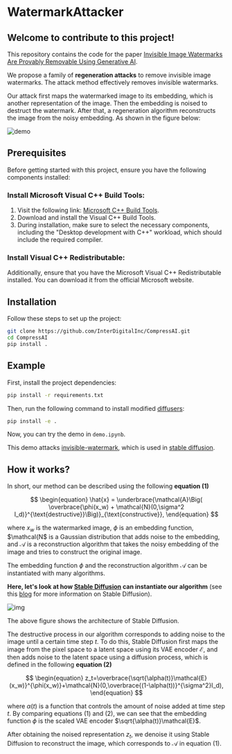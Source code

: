 # WatermarkAttacker

## **Welcome to contribute to this project!**

This repository contains the code for the paper [Invisible Image Watermarks Are Provably Removable Using Generative AI](https://arxiv.org/abs/2306.01953).

We propose a family of **regeneration attacks** to remove invisible image watermarks. The attack method effectively removes invisible watermarks.

Our attack first maps the watermarked image to its embedding, which is another representation of the image. Then the embedding is noised to destruct the watermark. After that, a regeneration algorithm reconstructs the image from the noisy embedding. As shown in the figure below:

![demo](./fig/demo.png)

## Prerequisites

Before getting started with this project, ensure you have the following components installed:

### Install Microsoft Visual C++ Build Tools:

1. Visit the following link: [Microsoft C++ Build Tools](https://www.microsoft.com/en-us/download/details.aspx?id=48159).
2. Download and install the Visual C++ Build Tools.
3. During installation, make sure to select the necessary components, including the "Desktop development with C++" workload, which should include the required compiler.

### Install Visual C++ Redistributable:

Additionally, ensure that you have the Microsoft Visual C++ Redistributable installed. You can download it from the official Microsoft website.

## Installation

Follow these steps to set up the project:

```bash
git clone https://github.com/InterDigitalInc/CompressAI.git
cd CompressAI
pip install .
```

## Example

First, install the project dependencies:

```bash
pip install -r requirements.txt
```

Then, run the following command to install modified [diffusers](https://github.com/huggingface/diffusers):

```bash
pip install -e .
```

Now, you can try the demo in `demo.ipynb`.

This demo attacks [invisible-watermark](https://github.com/ShieldMnt/invisible-watermark), which is used in [stable diffusion](https://github.com/Stability-AI/stablediffusion).

## How it works?

In short, our method can be described using the following **equation (1)**

$$
\begin{equation}
\hat{x} =  \underbrace{\mathcal{A}\Big( \overbrace{\phi(x_w) + \mathcal{N}(0,\sigma^2 I_d)}^{\text{destructive}}\Big)}_{\text{constructive}},
\end{equation}
$$

where $x_w$ is the watermarked image, $\phi$ is an embedding function, $\mathcal{N$ is a Gaussian distribution that adds noise to the embedding, and $\mathcal{A}$ is a reconstruction algorithm that takes the noisy embedding of the image and tries to construct the original image.

The embedding function $\phi$ and the reconstruction algorithm $\mathcal{A}$ can be instantiated with many algorithms.

**Here, let's look at how [Stable Diffusion](https://github.com/CompVis/stable-diffusion) can instantiate our algorithm** (see this [blog](https://huggingface.co/blog/stable_diffusion) for more information on Stable Diffusion).

![img](https://ommer-lab.com/wp-content/uploads/2022/08/article-Figure3-1.png)

The above figure shows the architecture of Stable Diffusion.

The destructive process in our algorithm corresponds to adding noise to the image until a certain time step $t$. To do this, Stable Diffusion first maps the image from the pixel space to a latent space using its VAE encoder $\mathcal{E}$, and then adds noise to the latent space using a diffusion process, which is defined in the following **equation (2)**

$$
\begin{equation}
z_t=\overbrace{\sqrt{\alpha(t)}\mathcal{E}(x_w)}^{\phi(x_w)}+\mathcal{N}(0,\overbrace{(1-\alpha(t))}^{\sigma^2}I_d),
\end{equation}
$$

where $\alpha(t)$ is a function that controls the amount of noise added at time step $t$. By comparing equations (1) and (2), we can see that the embedding function $\phi$ is the scaled VAE encoder $\sqrt{\alpha(t)}\mathcal{E}$.

After obtaining the noised representation $z_t$, we denoise it using Stable Diffusion to reconstruct the image, which corresponds to $\mathcal{A}$ in equation (1).